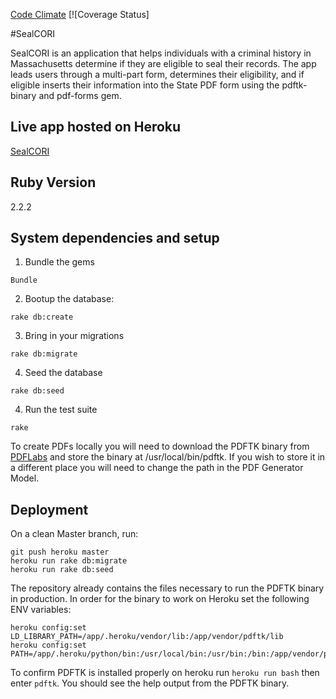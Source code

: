 [Code Climate](https://codeclimate.com/github/brendanboyle87/seal-cori.png) [![Coverage Status]

#SealCORI

SealCORI is an application that helps individuals with a criminal history in
Massachusetts determine if they are eligible to seal their records. The app leads
users through a multi-part form, determines their eligibility, and if eligible
inserts their information into the State PDF form using the pdftk-binary
and pdf-forms gem.  

## Live app hosted on Heroku
[SealCORI](www.sealcori.com)

## Ruby Version
2.2.2

## System dependencies and setup

1. Bundle the gems

  ```
  Bundle

  ```

2. Bootup the database:

  ```
  rake db:create
  ```

3. Bring in your migrations

  ```
  rake db:migrate
  ```

4.  Seed the database

  ```
  rake db:seed

  ```

4. Run the test suite

  ```
  rake
  ```
To create PDFs locally you will need to download the PDFTK binary from [PDFLabs](https://www.pdflabs.com/tools/pdftk-server/) and store the binary at /usr/local/bin/pdftk. If you wish to store it in a different place you will need to change the path in the PDF Generator Model.

## Deployment

On a clean Master branch, run:

  ```
  git push heroku master
  heroku run rake db:migrate
  heroku run rake db:seed
  ```
The repository already contains the files necessary to run the PDFTK binary in production.
In order for the binary to work on Heroku set the following ENV variables:
```
heroku config:set LD_LIBRARY_PATH=/app/.heroku/vendor/lib:/app/vendor/pdftk/lib
heroku config:set PATH=/app/.heroku/python/bin:/usr/local/bin:/usr/bin:/bin:/app/vendor/pdftk/bin
```
To confirm PDFTK is installed properly on heroku run ```heroku run bash``` then
enter ```pdftk```. You should see the help output from the PDFTK binary.
